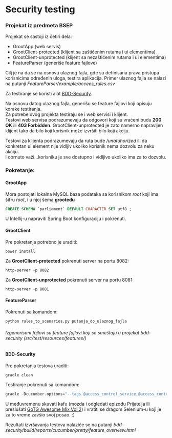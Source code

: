 # Security testing
### Projekat iz predmeta BSEP

Projekat se sastoji iz četiri dela:
  - GrootApp (web servis)
  - GrootClient-protected (klijent sa zaštićenim rutama i ui elementima)
  - GrootClient-unprotected (klijent sa nezaštićenim rutama i ui elementima)
  - FeatureParser (generiše feature fajlove)
  
Cilj je na da se na osnovu ulaznog fajla, gde su definisana prava pristupa korisnicima određenih uloga, testira aplikacija.
Primer ulaznog fajla se nalazi na putanji *FeatureParser/example/accees_rules.csv*

Za testiranje se koristi alat [BDD-Security](http://www.continuumsecurity.net/bdd-intro.html).<br/>

Na osnovu datog ulaznog fajla, generišu se feature fajlovi koji opisuju korake testiranja.<br/>
Za potrebe ovog projekta testiraju se i web servisi i klijent.<br/>
Testovi web servisa podrazumevaju da odgovori koji su vraćeni budu **200 OK** ili **403 Forbidden**. GrootClient-unprotected je zato namerno napravljen klijent tako da bilo koji korisnik može izvršiti bilo koji akciju. <br/>

Testovi za klijenta podrazumevaju da ruta bude */unatuhorized* ili da konkretan ui element nije vidljiv ukoliko korisnik nema dozvolu za neku akciju. <br/>
I obrnuto važi...korisniku je sve dostupno i vidljivo ukoliko ima za to dozvolu.<br/>

### Pokretanje:
  
#### GrootApp
  
Mora postojati lokalna MySQL baza podataka sa korisnikom *root* koji ima šifru *root*, i u njoj šema **grootedu**
```SQL
CREATE SCHEMA `parliament` DEFAULT CHARACTER SET utf8 ;
 ```
 U Intellij-u napraviti Spring Boot konfiguraciju i pokrenuti.
 
 #### GrootClient
 
 Pre pokretanja potrebno je uraditi:
 ```
 bower install
 ```
 Za **GrootClient-protected** pokrenuti server na portu 8082:
 ```
 http-server -p 8082
 ```
 Za **GrootClient-unprotected** pokrenuti server na portu 8081:
 ```
 http-server -p 8081
 ```
 
 #### FeatureParser
 Pokrenuti sa komandom:
 ```python
 python rules_to_scenarios.py putanja_do_ulaznog_fajla
 ```
 ###### Izgenerisani fajlovi su feature fajlovi koji se smeštaju u projekat bdd-security (*src/test/resources/features/*)
 
 #### BDD-Security
 
 Pre pokretanja testova uraditi:
 ```gradle
 gradle clean
 ```
 
 Testiranje pokrenuti sa komandom:
 ```gradle
 gradle -Dcucumber.options="--tags @access_control_service,@access_control_client"
 ```
 U međuvremenu skuvati kafu (mozda i odgledati epizodu Prijatelja ili preslušati [GoTG Awesome Mix Vol.2](https://youtu.be/0TqM7F11LA4)) i vratiti se dragom Selenium-u koji je za to vreme zavšio svoj posao. :)
 
 
 Rezultati izvršavanja testova nalaziće se na putanji *bdd-security/build/reports/cucumber/pretty/feature_overview.html*
 
